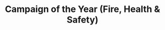 ---
title: Campaign of the Year (Fire, Health & Safety)
icon: buoy
sort-order: 7
nominees: [ ADT Workplace, Agility Risk & Compliance, asecos, Birmingham Airport, Bradford District Care NHS Foundation Trust, Briggs Defence, D Morgan PLC, GKN Aerospace, Jaguar Land Rover, Lifeways Community Care Ltd, Travis Perkins, Warwickshire police ]
---